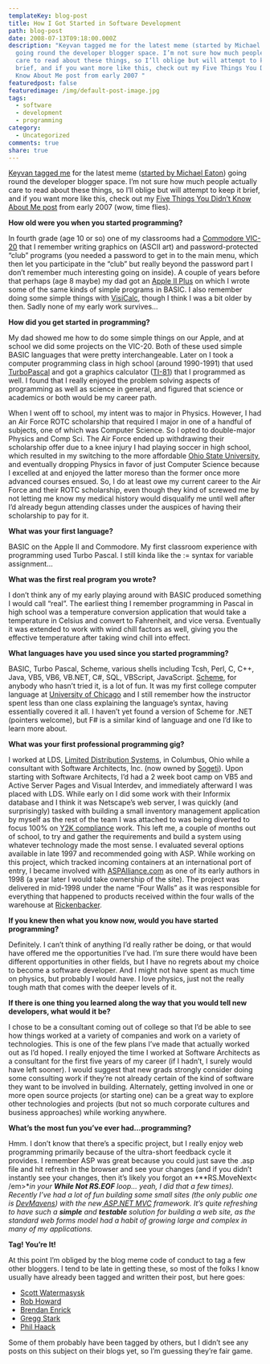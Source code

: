 ```yaml
---
templateKey: blog-post
title: How I Got Started in Software Development
path: blog-post
date: 2008-07-13T09:18:00.000Z
description: "Keyvan tagged me for the latest meme (started by Michael Eaton)
  going round the developer blogger space. I’m not sure how much people actually
  care to read about these things, so I’ll oblige but will attempt to keep it
  brief, and if you want more like this, check out my Five Things You Didn’t
  Know About Me post from early 2007 "
featuredpost: false
featuredimage: /img/default-post-image.jpg
tags:
  - software
  - development
  - programming
category:
  - Uncategorized
comments: true
share: true
---
```

[Keyvan tagged me](http://nayyeri.net/blog/how-i-got-started-in-software-development) for the latest meme ([started by Michael Eaton](http://www.michaeleatonconsulting.com/blog/archive/2008/06/04/how-did-you-get-started-in-software-development.aspx)) going round the developer blogger space. I’m not sure how much people actually care to read about these things, so I’ll oblige but will attempt to keep it brief, and if you want more like this, check out my [Five Things You Didn’t Know About Me post](http://aspadvice.com/blogs/ssmith/archive/2007/01/14/Five-Things.aspx) from early 2007 (wow, time flies).

**How old were you when you started programming?**

In fourth grade (age 10 or so) one of my classrooms had a [Commodore VIC-20](http://en.wikipedia.org/wiki/VIC20) that I remember writing graphics on (ASCII art) and password-protected “club” programs (you needed a password to get in to the main menu, which then let you participate in the “club” but really beyond the password part I don’t remember much interesting going on inside). A couple of years before that perhaps (age 8 maybe) my dad got an [Apple II Plus](http://en.wikipedia.org/wiki/Apple_II_family) on which I wrote some of the same kinds of simple programs in BASIC. I also remember doing some simple things with [VisiCalc](http://en.wikipedia.org/wiki/VisiCalc), though I think I was a bit older by then. Sadly none of my early work survives…

**How did you get started in programming?**

My dad showed me how to do some simple things on our Apple, and at school we did some projects on the VIC-20. Both of these used simple BASIC languages that were pretty interchangeable. Later on I took a computer programming class in high school (around 1990-1991) that used [TurboPascal](http://en.wikipedia.org/wiki/Turbo_pascal) and got a graphics calculator ([TI-81](http://en.wikipedia.org/wiki/TI-81)) that I programmed as well. I found that I really enjoyed the problem solving aspects of programming as well as science in general, and figured that science or academics or both would be my career path.

When I went off to school, my intent was to major in Physics. However, I had an Air Force ROTC scholarship that required I major in one of a handful of subjects, one of which was Computer Science. So I opted to double-major Physics and Comp Sci. The Air Force ended up withdrawing their scholarship offer due to a knee injury I had playing soccer in high school, which resulted in my switching to the more affordable [Ohio State University](http://www.osu.edu/), and eventually dropping Physics in favor of just Computer Science because I excelled at and enjoyed the latter moreso than the former once more advanced courses ensued. So, I do at least owe my current career to the Air Force and their ROTC scholarship, even though they kind of screwed me by not letting me know my medical history would disqualify me until well after I’d already begun attending classes under the auspices of having their scholarship to pay for it.

**What was your first language?**

BASIC on the Apple II and Commodore. My first classroom experience with programming used Turbo Pascal. I still kinda like the := syntax for variable assignment…

**What was the first real program you wrote?**

I don’t think any of my early playing around with BASIC produced something I would call “real”. The earliest thing I remember programming in Pascal in high school was a temperature conversion application that would take a temperature in Celsius and convert to Fahrenheit, and vice versa. Eventually it was extended to work with wind chill factors as well, giving you the effective temperature after taking wind chill into effect.

**What languages have you used since you started programming?**

BASIC, Turbo Pascal, Scheme, various shells including Tcsh, Perl, C, C++, Java, VB5, VB6, VB.NET, C#, SQL, VBScript, JavaScript. [Scheme](http://en.wikipedia.org/wiki/Scheme_%28programming_language%29), for anybody who hasn’t tried it, is a lot of fun. It was my first college computer language at [University of Chicago](http://www.uchicago.edu/) and I still remember how the instructor spent less than one class explaining the language’s syntax, having essentially covered it all. I haven’t yet found a version of Scheme for .NET (pointers welcome), but F# is a similar kind of language and one I’d like to learn more about.

**What was your first professional programming gig?**

I worked at LDS, [Limited Distribution Systems](http://www.limited.com/), in Columbus, Ohio while a consultant with Software Architects, Inc. (now owned by [Sogeti](http://sogeti.com/)). Upon starting with Software Architects, I’d had a 2 week boot camp on VB5 and Active Server Pages and Visual Interdev, and immediately afterward I was placed with LDS. While early on I did some work with their Informix database and I think it was Netscape’s web server, I was quickly (and surprisingly) tasked with building a small inventory management application by myself as the rest of the team I was attached to was being diverted to focus 100% on [Y2K compliance](http://en.wikipedia.org/wiki/Y2k) work. This left me, a couple of months out of school, to try and gather the requirements and build a system using whatever technology made the most sense. I evaluated several options available in late 1997 and recommended going with ASP. While working on this project, which tracked incoming containers at an international port of entry, I became involved with [ASPAlliance.com](http://aspalliance.com/) as one of its early authors in 1998 (a year later I would take ownership of the site). The project was delivered in mid-1998 under the name “Four Walls” as it was responsible for everything that happened to products received within the four walls of the warehouse at [Rickenbacker](http://en.wikipedia.org/wiki/Rickenbacker_International_Airport).

**If you knew then what you know now, would you have started programming?**

Definitely. I can’t think of anything I’d really rather be doing, or that would have offered me the opportunities I’ve had. I’m sure there would have been different opportunities in other fields, but I have no regrets about my choice to become a software developer. And I might not have spent as much time on physics, but probably I would have. I love physics, just not the really tough math that comes with the deeper levels of it.

**If there is one thing you learned along the way that you would tell new developers, what would it be?**

I chose to be a consultant coming out of college so that I’d be able to see how things worked at a variety of companies and work on a variety of technologies. This is one of the few plans I’ve made that actually worked out as I’d hoped. I really enjoyed the time I worked at Software Architects as a consultant for the first five years of my career (if I hadn’t, I surely would have left sooner). I would suggest that new grads strongly consider doing some consulting work if they’re not already certain of the kind of software they want to be involved in building. Alternately, getting involved in one or more open source projects (or starting one) can be a great way to explore other technologies and projects (but not so much corporate cultures and business approaches) while working anywhere.

**What’s the most fun you’ve ever had…programming?**

Hmm. I don’t know that there’s a specific project, but I really enjoy web programming primarily because of the ultra-short feedback cycle it provides. I remember ASP was great because you could just save the .asp file and hit refresh in the browser and see your changes (and if you didn’t instantly see your changes, then it’s likely you forgot an ***RS.MoveNext< /em>**in your **While Not RS.EOF** loop… yeah, I did that a few times). Recently I’ve had a lot of fun building some small sites (the only public one is [DevMavens](http://devmavens.com/)) with the new[ ASP.NET MVC](http://asp.net/mvc) framework. It’s quite refreshing to have such a **simple** and **testable** solution for building a web site, as the standard web forms model had a habit of growing large and complex in many of my applications.*

**Tag! You’re It!**

At this point I’m obliged by the blog meme code of conduct to tag a few other bloggers. I tend to be late in getting these, so most of the folks I know usually have already been tagged and written their post, but here goes:

* [Scott Watermasysk](http://simpable.com/)
* [Rob Howard](http://weblogs.asp.net/rhoward)
* [Brendan Enrick](http://aspadvice.com/blogs/name)
* [Gregg Stark](http://sqladvice.com/blogs/gstark)
* [Phil Haack](http://haacked.com/)

Some of them probably have been tagged by others, but I didn’t see any posts on this subject on their blogs yet, so I’m guessing they’re fair game.